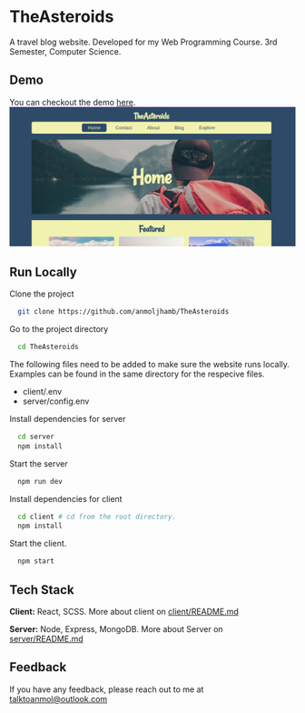 # TheAsteroids

A travel blog website. Developed for my Web Programming Course. 3rd Semester, Computer Science.

## Demo

You can checkout the demo [here](https://the-asteroids.vercel.app/).
![Screenshot](./screenshot.png)

## Run Locally

Clone the project

```bash
  git clone https://github.com/anmoljhamb/TheAsteroids
```

Go to the project directory

```bash
  cd TheAsteroids
```

The following files need to be added to make sure the website runs locally. Examples can be found in the same directory for the respecive files.

-   client/.env
-   server/config.env

Install dependencies for server

```bash
  cd server
  npm install
```

Start the server

```bash
  npm run dev
```

Install dependencies for client

```bash
  cd client # cd from the root directory.
  npm install
```

Start the client.

```bash
  npm start
```

## Tech Stack

**Client:** React, SCSS. More about client on [client/README.md](./client/README.md)

**Server:** Node, Express, MongoDB. More about Server on [server/README.md](./server/README.md)

## Feedback

If you have any feedback, please reach out to me at talktoanmol@outlook.com
